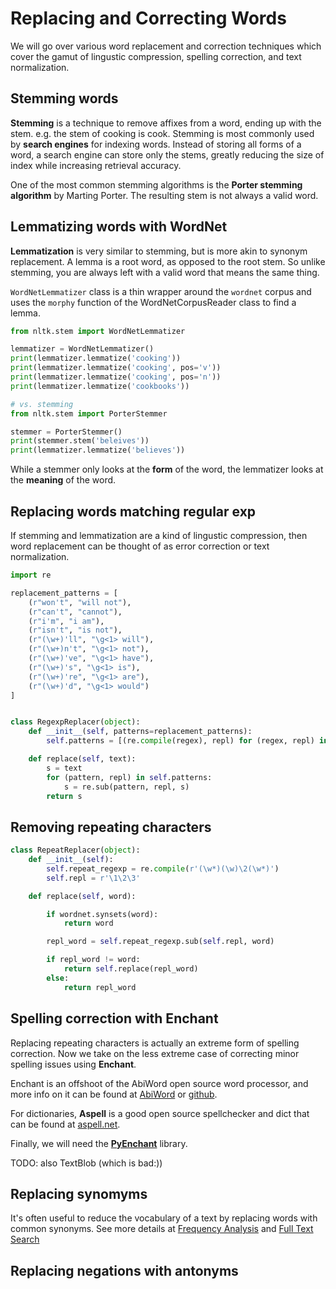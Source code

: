 # Replacing and Correcting Words

We will go over various word replacement and correction techniques which cover the gamut of lingustic compression, spelling correction, and text normalization.

## Stemming words

**Stemming** is a technique to remove affixes from a word, ending up with the stem. e.g. the stem of cooking is cook. Stemming is most commonly used by **search engines** for indexing words. Instead of storing all forms of a word, a search engine can store only the stems, greatly reducing the size of index while increasing retrieval accuracy.

One of the most common stemming algorithms is the **Porter stemming algorithm** by Marting Porter. The resulting stem is not always a valid word.

## Lemmatizing words with WordNet

**Lemmatization** is very similar to stemming, but is more akin to synonym replacement. A lemma is a root word, as opposed to the root stem. So unlike stemming, you are always left with a valid word that means the same thing.

```WordNetLemmatizer``` class is a thin wrapper around the ```wordnet``` corpus and uses the ```morphy``` function of the WordNetCorpusReader class to find a lemma.

```python
from nltk.stem import WordNetLemmatizer

lemmatizer = WordNetLemmatizer()
print(lemmatizer.lemmatize('cooking'))
print(lemmatizer.lemmatize('cooking', pos='v'))
print(lemmatizer.lemmatize('cooking', pos='n'))
print(lemmatizer.lemmatize('cookbooks'))

# vs. stemming
from nltk.stem import PorterStemmer

stemmer = PorterStemmer()
print(stemmer.stem('beleives'))
print(lemmatizer.lemmatize('believes'))
```

While a stemmer only looks at the **form** of the word, the lemmatizer looks at the **meaning** of the word.

## Replacing words matching regular exp

If stemming and lemmatization are a kind of lingustic compression, then word replacement can be thought of as error correction or text normalization.

```python
import re

replacement_patterns = [
    (r"won't", "will not"),
    (r"can't", "cannot"),
    (r"i'm", "i am"),
    (r"isn't", "is not"),
    (r"(\w+)'ll", "\g<1> will"),
    (r"(\w+)n't", "\g<1> not"),
    (r"(\w+)'ve", "\g<1> have"),
    (r"(\w+)'s", "\g<1> is"),
    (r"(\w+)'re", "\g<1> are"),
    (r"(\w+)'d", "\g<1> would")
]


class RegexpReplacer(object):
    def __init__(self, patterns=replacement_patterns):
        self.patterns = [(re.compile(regex), repl) for (regex, repl) in patterns]

    def replace(self, text):
        s = text
        for (pattern, repl) in self.patterns:
            s = re.sub(pattern, repl, s)
        return s
```

## Removing repeating characters

```python
class RepeatReplacer(object):
    def __init__(self):
        self.repeat_regexp = re.compile(r'(\w*)(\w)\2(\w*)')
        self.repl = r'\1\2\3'

    def replace(self, word):

        if wordnet.synsets(word):
            return word

        repl_word = self.repeat_regexp.sub(self.repl, word)

        if repl_word != word:
            return self.replace(repl_word)
        else:
            return repl_word
```

## Spelling correction with Enchant

Replacing repeating characters is actually an extreme form of spelling correction. Now we take on the less extreme case of correcting minor spelling issues using **Enchant**.

Enchant is an offshoot of the AbiWord open source word processor, and more info on it can be found at [AbiWord](http://www.abisource.com/projects/enchant/) or [github](https://github.com/AbiWord/enchant).

For dictionaries, **Aspell** is a good open source spellchecker and dict that can be found at [aspell.net](aspell.net).

Finally, we will need the [**PyEnchant**](http://pythonhosted.org/pyenchant/) library.


TODO: also TextBlob (which is bad:))

## Replacing synomyms

It's often useful to reduce the vocabulary of a text by replacing words with common synonyms. See more details at [Frequency Analysis](https://en.wikipedia.org/wiki/Frequency_analysis) and [Full Text Search](https://en.wikipedia.org/wiki/Full_text_search)

## Replacing negations with antonyms

